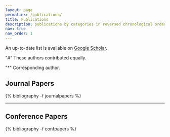 ```yaml
---
layout: page
permalink: /publications/
title: Publications
description: publications by categories in reversed chronological order.
nav: true
nav_order: 1
---
```


<p>An up-to-date list is available on <a href="https://scholar.google.com.au/citations?user=e07SdM8AAAAJ&hl=en" target="_blank" rel="noopener noreferrer">Google Scholar</a>.</p>

"#" These authors contributed equally. 

"*" Corresponding author. 

## Journal Papers
<!-- _pages/publications.md -->
<div class="publications">
{% bibliography -f journalpapers %}
</div>
<hr>

## Conference Papers
<!-- _pages/publications.md -->
<div class="publications">

{% bibliography -f confpapers %}
</div>





